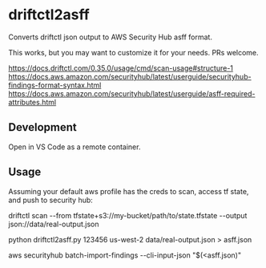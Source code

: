 # driftctl2asff

Converts driftctl json output to AWS Security Hub asff format.

This works, but you may want to customize it for your needs. PRs welcome.

https://docs.driftctl.com/0.35.0/usage/cmd/scan-usage#structure-1
https://docs.aws.amazon.com/securityhub/latest/userguide/securityhub-findings-format-syntax.html
https://docs.aws.amazon.com/securityhub/latest/userguide/asff-required-attributes.html

## Development

Open in VS Code as a remote container.

## Usage

Assuming your default aws profile has the creds to scan, access tf state, and push to security hub:

driftctl scan --from tfstate+s3://my-bucket/path/to/state.tfstate --output json://data/real-output.json

python driftctl2asff.py 123456 us-west-2 data/real-output.json > asff.json

aws securityhub batch-import-findings --cli-input-json "$(<asff.json)"
